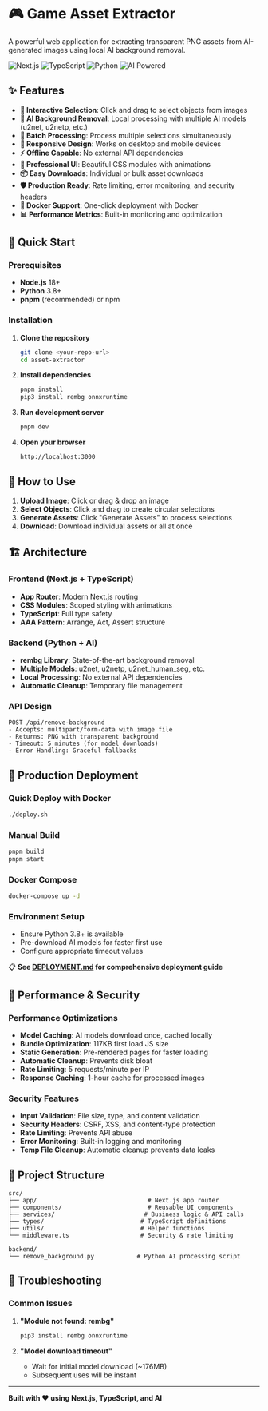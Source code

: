 # 🎮 Game Asset Extractor

A powerful web application for extracting transparent PNG assets from AI-generated images using local AI background removal.

![Next.js](https://img.shields.io/badge/Next.js-15.5.2-black)
![TypeScript](https://img.shields.io/badge/TypeScript-5.0-blue)
![Python](https://img.shields.io/badge/Python-3.11-green)
![AI Powered](https://img.shields.io/badge/AI-rembg-red)

## ✨ Features

- **🎯 Interactive Selection**: Click and drag to select objects from images
- **🤖 AI Background Removal**: Local processing with multiple AI models (u2net, u2netp, etc.)
- **🔄 Batch Processing**: Process multiple selections simultaneously
- **📱 Responsive Design**: Works on desktop and mobile devices
- **⚡ Offline Capable**: No external API dependencies
- **🎨 Professional UI**: Beautiful CSS modules with animations
- **📦 Easy Downloads**: Individual or bulk asset downloads
- **🛡️ Production Ready**: Rate limiting, error monitoring, and security headers
- **🐳 Docker Support**: One-click deployment with Docker
- **📊 Performance Metrics**: Built-in monitoring and optimization

## 🚀 Quick Start

### Prerequisites

- **Node.js** 18+ 
- **Python** 3.8+
- **pnpm** (recommended) or npm

### Installation

1. **Clone the repository**
   ```bash
   git clone <your-repo-url>
   cd asset-extractor
   ```

2. **Install dependencies**
   ```bash
   pnpm install
   pip3 install rembg onnxruntime
   ```

3. **Run development server**
   ```bash
   pnpm dev
   ```

4. **Open your browser**
   ```
   http://localhost:3000
   ```

## 🎨 How to Use

1. **Upload Image**: Click or drag & drop an image
2. **Select Objects**: Click and drag to create circular selections
3. **Generate Assets**: Click "Generate Assets" to process selections
4. **Download**: Download individual assets or all at once

## 🏗️ Architecture

### Frontend (Next.js + TypeScript)
- **App Router**: Modern Next.js routing
- **CSS Modules**: Scoped styling with animations
- **TypeScript**: Full type safety
- **AAA Pattern**: Arrange, Act, Assert structure

### Backend (Python + AI)
- **rembg Library**: State-of-the-art background removal
- **Multiple Models**: u2net, u2netp, u2net_human_seg, etc.
- **Local Processing**: No external API dependencies
- **Automatic Cleanup**: Temporary file management

### API Design
```
POST /api/remove-background
- Accepts: multipart/form-data with image file
- Returns: PNG with transparent background
- Timeout: 5 minutes (for model downloads)
- Error Handling: Graceful fallbacks
```

## 🔧 Production Deployment

### Quick Deploy with Docker
```bash
./deploy.sh
```

### Manual Build
```bash
pnpm build
pnpm start
```

### Docker Compose
```bash
docker-compose up -d
```

### Environment Setup
- Ensure Python 3.8+ is available
- Pre-download AI models for faster first use
- Configure appropriate timeout values

📋 **See [DEPLOYMENT.md](./DEPLOYMENT.md) for comprehensive deployment guide**

## 🎯 Performance & Security

### Performance Optimizations
- **Model Caching**: AI models download once, cached locally
- **Bundle Optimization**: 117KB first load JS size  
- **Static Generation**: Pre-rendered pages for faster loading
- **Automatic Cleanup**: Prevents disk bloat
- **Rate Limiting**: 5 requests/minute per IP
- **Response Caching**: 1-hour cache for processed images

### Security Features
- **Input Validation**: File size, type, and content validation
- **Security Headers**: CSRF, XSS, and content-type protection
- **Rate Limiting**: Prevents API abuse
- **Error Monitoring**: Built-in logging and monitoring
- **Temp File Cleanup**: Automatic cleanup prevents data leaks

## 📁 Project Structure

```
src/
├── app/                               # Next.js app router
├── components/                        # Reusable UI components
├── services/                         # Business logic & API calls
├── types/                           # TypeScript definitions
├── utils/                           # Helper functions
└── middleware.ts                    # Security & rate limiting

backend/
└── remove_background.py            # Python AI processing script
```

## 🐛 Troubleshooting

### Common Issues

1. **"Module not found: rembg"**
   ```bash
   pip3 install rembg onnxruntime
   ```

2. **"Model download timeout"**
   - Wait for initial model download (~176MB)
   - Subsequent uses will be instant

---

**Built with ❤️ using Next.js, TypeScript, and AI**
